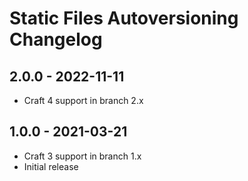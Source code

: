 # Static Files Autoversioning Changelog

## 2.0.0 - 2022-11-11
- Craft 4 support in branch 2.x

## 1.0.0 - 2021-03-21
- Craft 3 support in branch 1.x
- Initial release
